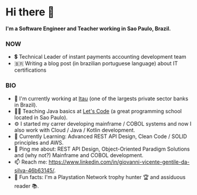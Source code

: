 # Hi there 👋

**I'm a Software Engineer and Teacher working in Sao Paulo, Brazil.**

### NOW
- 💲 Technical Leader of instant payments accounting development team
- 🇧🇷 Writing a blog post (in brazilian portuguese language) about IT certifications
### BIO
- 🏦 I'm currently working at [Itau](https://www.itau.com/) (one of the largests private sector banks in Brazil).
- 👨‍🏫 Teaching Java basics at [Let's Code](https://letscode.com.br/) (a great programming school located in Sao Paulo).
- ⚙️ I started my carrer developing mainframe / COBOL systems and now I also work with Cloud / Java / Kotlin development.
- 🌱 Currently Learning: Advanced REST API Design, Clean Code / SOLID principles and AWS.
- 💬 Ping me about: REST API Design, Object-Oriented Paradigm Solutions and (why not?) Mainframe and COBOL development.
- 📫 Reach me: https://www.linkedin.com/in/giovanni-vicente-gentile-da-silva-46b63145/.
- 🤪 Fun facts: I'm a Playstation Network trophy hunter 🏆 and assiduous reader 📚.
